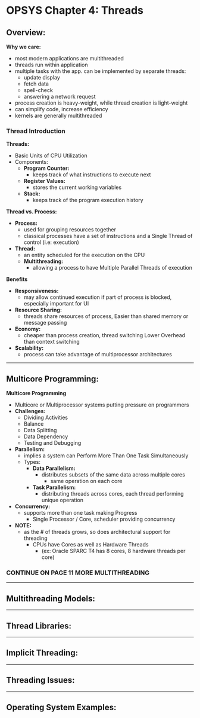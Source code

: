 # OPSYS Chapter 4: Threads #   

## Overview:
**Why we care:**
- most modern applications are multithreaded
- threads run within application
- multiple tasks with the app. can be implemented by separate threads:
    - update display
    - fetch data
    - spell-check
    - answering a network request
- process creation is heavy-weight, while thread creation is light-weight
- can simplify code, increase efficiency
- kernels are generally multithreaded

### Thread Introduction
**Threads:**
- Basic Units of CPU Utilization
- Components:
    - **Program Counter:**
        - keeps track of what instructions to execute next
    - **Register Values:**
        - stores the current working variables
    - **Stack:**
        - keeps track of the program execution history

**Thread vs. Process:**
- **Process:**
    - used for grouping resources together
    - classical processes have a set of instructions and a Single Thread of control (i.e: execution)
- **Thread:**
    - an entity scheduled for the execution on the CPU
    - **Multithreading:**
        - allowing a process to have Multiple Parallel Threads of execution

**Benefits**
- **Responsiveness:**
    - may allow continued execution if part of process is blocked, especially important for UI
- **Resource Sharing:**
    - threads share resources of process, Easier than shared memory or message passing
- **Economy:**
    - cheaper than process creation, thread switching Lower Overhead than context switching
- **Scalability:**
    - process can take advantage of multiprocessor architectures

------------------------
## Multicore Programming:
**Multicore Programming**
- Multicore or Multiprocessor systems putting pressure on programmers
- **Challenges:**
    - Dividing Activities
    - Balance
    - Data Splitting
    - Data Dependency
    - Testing and Debugging
- **Parallelism:**
    - implies a system can Perform More Than One Task Simultaneously
    - Types: 
        - **Data Parallelism:**
            - distributes subsets of the same data across multiple cores
                - same operation on each core
        - **Task Parallelism:**
            - distributing threads across cores, each thread performing unique operation
- **Concurrency:**
    - supports more than one task making Progress
        - Single Processor / Core, scheduler providing concurrency
- **NOTE:**
    - as the # of threads grows, so does architectural support for threading
        - CPUs have Cores as well as Hardware Threads
            - (ex: Oracle SPARC T4 has 8 cores, 8 hardware threads per core)
            
### CONTINUE ON PAGE 11 MORE MULTITHREADING

------------------------
## Multithreading Models:

------------------------
## Thread Libraries: 

------------------------
## Implicit Threading:

------------------------
## Threading Issues:

------------------------
## Operating System Examples: 
